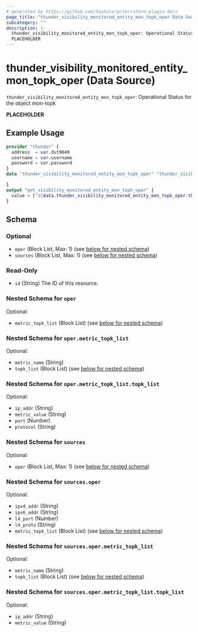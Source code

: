 ```yaml
---
# generated by https://github.com/hashicorp/terraform-plugin-docs
page_title: "thunder_visibility_monitored_entity_mon_topk_oper Data Source - terraform-provider-thunder"
subcategory: ""
description: |-
  thunder_visibility_monitored_entity_mon_topk_oper: Operational Status for the object mon-topk
  PLACEHOLDER
---
```


# thunder_visibility_monitored_entity_mon_topk_oper (Data Source)

`thunder_visibility_monitored_entity_mon_topk_oper`: Operational Status for the object mon-topk

__PLACEHOLDER__

## Example Usage

```terraform
provider "thunder" {
  address  = var.dut9049
  username = var.username
  password = var.password
}
data "thunder_visibility_monitored_entity_mon_topk_oper" "thunder_visibility_monitored_entity_mon_topk_oper" {

}
output "get_visibility_monitored_entity_mon_topk_oper" {
  value = ["${data.thunder_visibility_monitored_entity_mon_topk_oper.thunder_visibility_monitored_entity_mon_topk_oper}"]
}
```

<!-- schema generated by tfplugindocs -->
## Schema

### Optional

- `oper` (Block List, Max: 1) (see [below for nested schema](#nestedblock--oper))
- `sources` (Block List, Max: 1) (see [below for nested schema](#nestedblock--sources))

### Read-Only

- `id` (String) The ID of this resource.

<a id="nestedblock--oper"></a>
### Nested Schema for `oper`

Optional:

- `metric_topk_list` (Block List) (see [below for nested schema](#nestedblock--oper--metric_topk_list))

<a id="nestedblock--oper--metric_topk_list"></a>
### Nested Schema for `oper.metric_topk_list`

Optional:

- `metric_name` (String)
- `topk_list` (Block List) (see [below for nested schema](#nestedblock--oper--metric_topk_list--topk_list))

<a id="nestedblock--oper--metric_topk_list--topk_list"></a>
### Nested Schema for `oper.metric_topk_list.topk_list`

Optional:

- `ip_addr` (String)
- `metric_value` (String)
- `port` (Number)
- `protocol` (String)




<a id="nestedblock--sources"></a>
### Nested Schema for `sources`

Optional:

- `oper` (Block List, Max: 1) (see [below for nested schema](#nestedblock--sources--oper))

<a id="nestedblock--sources--oper"></a>
### Nested Schema for `sources.oper`

Optional:

- `ipv4_addr` (String)
- `ipv6_addr` (String)
- `l4_port` (Number)
- `l4_proto` (String)
- `metric_topk_list` (Block List) (see [below for nested schema](#nestedblock--sources--oper--metric_topk_list))

<a id="nestedblock--sources--oper--metric_topk_list"></a>
### Nested Schema for `sources.oper.metric_topk_list`

Optional:

- `metric_name` (String)
- `topk_list` (Block List) (see [below for nested schema](#nestedblock--sources--oper--metric_topk_list--topk_list))

<a id="nestedblock--sources--oper--metric_topk_list--topk_list"></a>
### Nested Schema for `sources.oper.metric_topk_list.topk_list`

Optional:

- `ip_addr` (String)
- `metric_value` (String)



